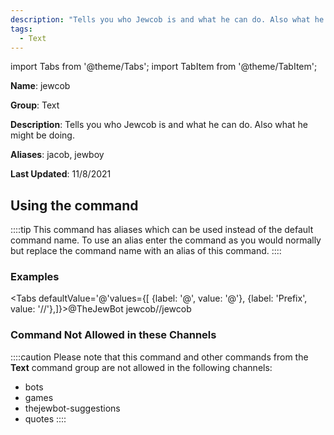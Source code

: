 ```yaml
---
description: "Tells you who Jewcob is and what he can do. Also what he might be doing."
tags:
  - Text
---
```

import Tabs from '@theme/Tabs';
import TabItem from '@theme/TabItem';

**Name**: jewcob

**Group**: Text

**Description**: Tells you who Jewcob is and what he can do. Also what he might be doing.

**Aliases**: jacob, jewboy

**Last Updated**: 11/8/2021

## Using the command

::::tip
This command has aliases which can be used instead of the default command name. To use an alias enter the command as you would normally but replace the command name with an alias of this command.
::::

### Examples
<Tabs defaultValue='@'values={[ {label: '@', value: '@'}, {label: 'Prefix', value: '//'},]}><TabItem value='@'>@TheJewBot jewcob</TabItem><TabItem value='//'>//jewcob</TabItem></Tabs>

### Command Not Allowed in these Channels
::::caution Please note that this command and other commands from the **Text** command group are not allowed in the following channels:
- bots
- games
- thejewbot-suggestions
- quotes
::::